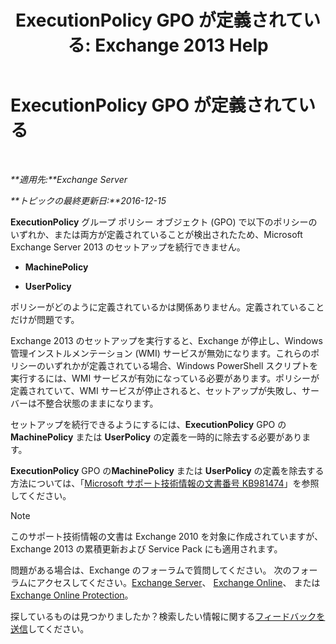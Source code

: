 ﻿---
title: 'ExecutionPolicy GPO が定義されている: Exchange 2013 Help'
TOCTitle: ExecutionPolicy GPO が定義されている
ms:assetid: 63de83e2-9a6b-4f57-85b9-df445bea18dd
ms:mtpsurl: https://technet.microsoft.com/ja-jp/library/ms.exch.setupreadiness.powershellexecutionpolicycheckset(v=EXCHG.150)
ms:contentKeyID: 61204839
ms.date: 04/24/2018
mtps_version: v=EXCHG.150
ms.translationtype: HT
---

# ExecutionPolicy GPO が定義されている

 

_**適用先:**Exchange Server_

_**トピックの最終更新日:**2016-12-15_

**ExecutionPolicy** グループ ポリシー オブジェクト (GPO) で以下のポリシーのいずれか、または両方が定義されていることが検出されたため、Microsoft Exchange Server 2013 のセットアップを続行できません。

  - **MachinePolicy**

  - **UserPolicy**

ポリシーがどのように定義されているかは関係ありません。定義されていることだけが問題です。

Exchange 2013 のセットアップを実行すると、Exchange が停止し、Windows 管理インストルメンテーション (WMI) サービスが無効になります。これらのポリシーのいずれかが定義されている場合、Windows PowerShell スクリプトを実行するには、WMI サービスが有効になっている必要があります。ポリシーが定義されていて、WMI サービスが停止されると、セットアップが失敗し、サーバーは不整合状態のままになります。

セットアップを続行できるようにするには、**ExecutionPolicy** GPO の**MachinePolicy** または **UserPolicy** の定義を一時的に除去する必要があります。

**ExecutionPolicy** GPO の**MachinePolicy** または **UserPolicy** の定義を除去する方法については、「[Microsoft サポート技術情報の文書番号 KB981474](https://go.microsoft.com/fwlink/?linkid=3052%26kbid=981474)」を参照してください。


> [!NOTE]
> このサポート技術情報の文書は Exchange 2010 を対象に作成されていますが、Exchange 2013 の累積更新および Service Pack にも適用されます。



問題がある場合は、Exchange のフォーラムで質問してください。 次のフォーラムにアクセスしてください。[Exchange Server](https://go.microsoft.com/fwlink/p/?linkid=60612)、 [Exchange Online](https://go.microsoft.com/fwlink/p/?linkid=267542)、 または [Exchange Online Protection](https://go.microsoft.com/fwlink/p/?linkid=285351)。

探しているものは見つかりましたか？検索したい情報に関する[フィードバックを送信](mailto:exsetuphelpfeedback@microsoft.com?subject=exchange%202013%20setup%20help%20feedback)してください。

